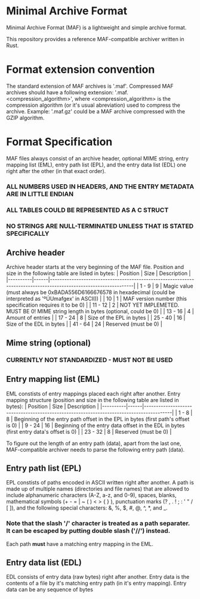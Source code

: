 # Minimal Archive Format
Minimal Archive Format (MAF) is a lightweight and simple archive format.

This repository provides a reference MAF-compatible archiver written in Rust. 

# Format extension convention
The standard extension of MAF archives is '.maf'.
Compressed MAF archives should have a following extension: '.maf.<compression_algorithm>', where <compression_algorithm> is the compression algorithm (or it's usual abreviation) used to compress the archive. Example: '.maf.gz' could be a MAF archive compressed with the GZIP algorithm.

# Format Specification
MAF files always consist of an archive header, optional MIME string, entry mapping list (EML), entry path list (EPL), and the entry data list (EDL) one right after the other (in that exact order).
### ALL NUMBERS USED IN HEADERS, AND THE ENTRY METADATA ARE IN LITTLE ENDIAN
### ALL TABLES COULD BE REPRESENTED AS A C STRUCT
### NO STRINGS ARE NULL-TERMINATED UNLESS THAT IS STATED SPECIFICALLY
## Archive header
Archive header starts at the very beginning of the MAF file.
Position and size in the following table are listed in bytes:
| Position | Size | Description                                                                                                     |
|----------|------|-----------------------------------------------------------------------------------------------------------------|
| 1 - 9    | 9    | Magic value (must always be 0xBADA556D6166676578 in hexadecimal (could be interpreted as 'ºÚUmafgex' in ASCII)) |
| 10       | 1    | MAF version number (this specification requires it to be 0)                                                     |
| 11 - 12  | 2    | NOT YET IMPLEMETED. MUST BE 0! MIME string length in bytes (optional, could be 0)                               |
| 13 - 16  | 4    | Amount of entries                                                                                               |
| 17 - 24  | 8    | Size of the EPL in bytes                                                                                        |
| 25 - 40  | 16   | Size of the EDL in bytes                                                                                        |
| 41 - 64  | 24   | Reserved (must be 0)                                                                                            |
## Mime string (optional)
### CURRENTLY NOT STANDARDIZED - MUST NOT BE USED

## Entry mapping list (EML)
EML constists of entry mappings placed each right after another.
Entry mapping structure (position and size in the following table are listed in bytes):
| Position | Size | Description                                                                             |
|----------|------|-----------------------------------------------------------------------------------------|
| 1 - 8    | 8    | Beginning of the entry path offset in the EPL in bytes (first path's offset is 0)       |
| 9 - 24   | 16   | Beginning of the entry data offset in the EDL in bytes (first entry data's offset is 0) |
| 23 - 32  | 8    | Reserved (must be 0)                                                                    |

To figure out the length of an entry path (data), apart from the last one, MAF-compatible archiver needs to parse the following entry path (data).

## Entry path list (EPL)
EPL constists of paths encoded in ASCII written right after another.
A path is made up of multiple names (directories and file names) that are allowed to include alphanumeric characters (A-Z, a-z, and 0-9), spaces, blanks, mathematical symbols (+ - = | ~ ( ) < > { } \), punctuation marks (? , . ! ; : ' " / [ ]), and the following special characters: &, %, $, #, @, ^, *, and _.
### Note that the slash '/' character is treated as a path separater. It can be escaped by putting double slash ('//') instead.
Each path **must** have a matching entry mapping in the EML.

## Entry data list (EDL)
EDL consists of entry data (raw bytes) right after another.
Entry data is the contents of a file by it's matching entry path (in it's entry mapping).
Entry data can be any sequence of bytes
